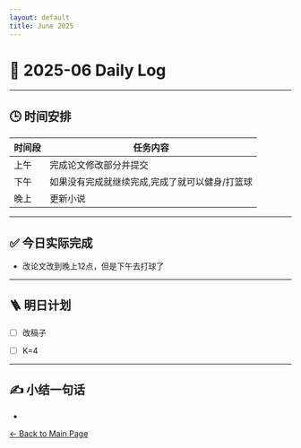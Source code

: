 ```yaml
---
layout: default
title: June 2025
---
```


# 📅 2025-06  Daily Log



---
## 🕒 时间安排

| 时间段 | 任务内容 |
|--------|----------| 
| 上午 |完成论文修改部分并提交 |
| 下午 |如果没有完成就继续完成,完成了就可以健身/打篮球 | 
| 晚上 | 更新小说 |



---

## ✅ 今日实际完成

- 改论文改到晚上12点，但是下午去打球了
---


## 🪜 明日计划
- [ ] 改稿子
- [ ] K=4



---

## ✍️ 小结一句话
- 


[← Back to Main Page](/index.md)
 


